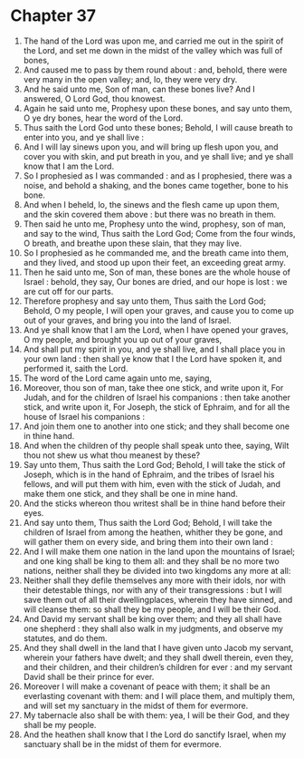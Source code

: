 # Chapter 37

1. The hand of the Lord was upon me, and carried me out in the spirit of the Lord, and set me down in the midst of the valley which was full of bones,
2. And caused me to pass by them round about : and, behold, there were very many in the open valley; and, lo, they were very dry.
3. And he said unto me, Son of man, can these bones live? And I answered, O Lord God, thou knowest.
4. Again he said unto me, Prophesy upon these bones, and say unto them, O ye dry bones, hear the word of the Lord.
5. Thus saith the Lord God unto these bones; Behold, I will cause breath to enter into you, and ye shall live :
6. And I will lay sinews upon you, and will bring up flesh upon you, and cover you with skin, and put breath in you, and ye shall live; and ye shall know that I am the Lord.
7. So I prophesied as I was commanded : and as I prophesied, there was a noise, and behold a shaking, and the bones came together, bone to his bone.
8. And when I beheld, lo, the sinews and the flesh came up upon them, and the skin covered them above : but there was no breath in them.
9. Then said he unto me, Prophesy unto the wind, prophesy, son of man, and say to the wind, Thus saith the Lord God; Come from the four winds, O breath, and breathe upon these slain, that they may live.
10. So I prophesied as he commanded me, and the breath came into them, and they lived, and stood up upon their feet, an exceeding great army.
11. Then he said unto me, Son of man, these bones are the whole house of Israel : behold, they say, Our bones are dried, and our hope is lost : we are cut off for our parts.
12. Therefore prophesy and say unto them, Thus saith the Lord God; Behold, O my people, I will open your graves, and cause you to come up out of your graves, and bring you into the land of Israel.
13. And ye shall know that I am the Lord, when I have opened your graves, O my people, and brought you up out of your graves,
14. And shall put my spirit in you, and ye shall live, and I shall place you in your own land : then shall ye know that I the Lord have spoken it, and performed it, saith the Lord.
15. The word of the Lord came again unto me, saying,
16. Moreover, thou son of man, take thee one stick, and write upon it, For Judah, and for the children of Israel his companions : then take another stick, and write upon it, For Joseph, the stick of Ephraim, and for all the house of Israel his companions :
17. And join them one to another into one stick; and they shall become one in thine hand.
18. And when the children of thy people shall speak unto thee, saying, Wilt thou not shew us what thou meanest by these?
19. Say unto them, Thus saith the Lord God; Behold, I will take the stick of Joseph, which is in the hand of Ephraim, and the tribes of Israel his fellows, and will put them with him, even with the stick of Judah, and make them one stick, and they shall be one in mine hand.
20. And the sticks whereon thou writest shall be in thine hand before their eyes.
21. And say unto them, Thus saith the Lord God; Behold, I will take the children of Israel from among the heathen, whither they be gone, and will gather them on every side, and bring them into their own land :
22. And I will make them one nation in the land upon the mountains of Israel; and one king shall be king to them all: and they shall be no more two nations, neither shall they be divided into two kingdoms any more at all:
23. Neither shall they defile themselves any more with their idols, nor with their detestable things, nor with any of their transgressions : but I will save them out of all their dwellingplaces, wherein they have sinned, and will cleanse them: so shall they be my people, and I will be their God.
24. And David my servant shall be king over them; and they all shall have one shepherd : they shall also walk in my judgments, and observe my statutes, and do them.
25. And they shall dwell in the land that I have given unto Jacob my servant, wherein your fathers have dwelt; and they shall dwell therein, even they, and their children, and their children’s children for ever : and my servant David shall be their prince for ever.
26. Moreover I will make a covenant of peace with them; it shall be an everlasting covenant with them: and I will place them, and multiply them, and will set my sanctuary in the midst of them for evermore.
27. My tabernacle also shall be with them: yea, I will be their God, and they shall be my people.
28. And the heathen shall know that I the Lord do sanctify Israel, when my sanctuary shall be in the midst of them for evermore.

